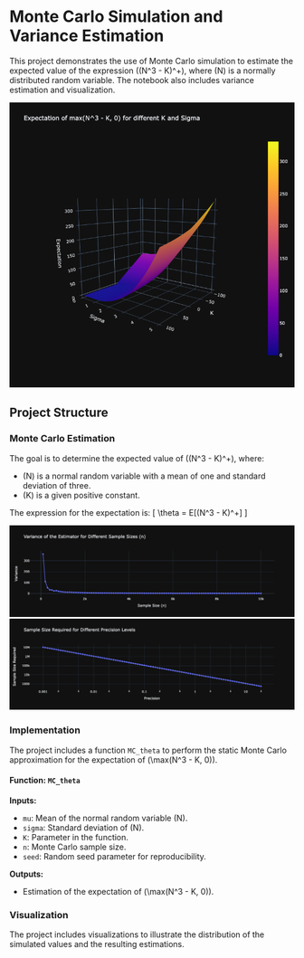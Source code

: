 
# Monte Carlo Simulation and Variance Estimation

This project demonstrates the use of Monte Carlo simulation to estimate the expected value of the expression \((N^3 - K)^+\), where \(N\) is a normally distributed random variable. The notebook also includes variance estimation and visualization.

![Expectation of max(N^3 - K, 0) for different K and Sigma](graph/expectation_different_K_and_sigma.png)

## Project Structure

### Monte Carlo Estimation
The goal is to determine the expected value of \((N^3 - K)^+\), where:
- \(N\) is a normal random variable with a mean of one and standard deviation of three.
- \(K\) is a given positive constant.

The expression for the expectation is:
\[
\theta = E[(N^3 - K)^+]
\]

![Expectation of max(N^3 - K, 0) for different K and Sigma](graph/variance_different_sample_sizes.png)
![Expectation of max(N^3 - K, 0) for different K and Sigma](graph/sample_size_given_precision_level.png)


### Implementation
The project includes a function `MC_theta` to perform the static Monte Carlo approximation for the expectation of \(\max(N^3 - K, 0)\).

#### Function: `MC_theta`
**Inputs:**
- `mu`: Mean of the normal random variable \(N\).
- `sigma`: Standard deviation of \(N\).
- `K`: Parameter in the function.
- `n`: Monte Carlo sample size.
- `seed`: Random seed parameter for reproducibility.

**Outputs:**
- Estimation of the expectation of \(\max(N^3 - K, 0)\).

### Visualization
The project includes visualizations to illustrate the distribution of the simulated values and the resulting estimations.
